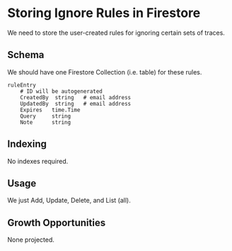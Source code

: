 Storing Ignore Rules in Firestore
=================================

We need to store the user-created rules for ignoring certain sets of traces.

Schema
------

We should have one Firestore Collection (i.e. table) for these rules.

	ruleEntry
		# ID will be autogenerated
		CreatedBy  string   # email address
		UpdatedBy  string   # email address
		Expires   time.Time
		Query     string
		Note      string

Indexing
--------

No indexes required.

Usage
-----

We just Add, Update, Delete, and List (all).

Growth Opportunities
-------------------

None projected.